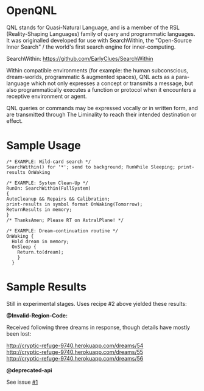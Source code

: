 OpenQNL
========================

QNL stands for Quasi-Natural Language, and is a member of the RSL (Reality-Shaping Languages) family of query and programmatic languages. It was originalled developed for use with SearchWithin, the "Open-Source Inner Search" / the world's first search engine for inner-computing.

SearchWithin: https://github.com/EarlyClues/SearchWithin

Within compatible environments (for example: the human subconscious, dream-worlds, programmatic & augmented spaces), QNL acts as a para-language which not only expresses a concept or transmits a message, but also programmatically executes a function or protocol when it encounters a receptive environment or agent. 

QNL queries or commands may be expressed vocally or in written form, and are transmitted through The Liminality to reach their intended destination or effect. 

# Sample Usage

```
/* EXAMPLE: Wild-card search */
SearchWithin() for '*'; send to background; RunWhile Sleeping; print-results OnWaking
```

```  
/* EXAMPLE: System Clean-Up */
RunOn: SearchWithin(FullSystem)
{
AutoCleanup && Repairs && Calibration;
print-results in symbol format OnWaking(Tomorrow);
ReturnResults in memory;
}
/* ThanksAmen; Please RT on AstralPlane! */
```

```
/* EXAMPLE: Dream-continuation routine */
OnWaking {
  Hold dream in memory;
  OnSleep {
    Return.to(dream);
    }
  }
````

# Sample Results

Still in experimental stages.
Uses recipe #2 above yielded these results:

**@Invalid-Region-Code:**

Received following three dreams in response, though details have mostly been lost:

http://cryptic-refuge-9740.herokuapp.com/dreams/54  
http://cryptic-refuge-9740.herokuapp.com/dreams/55  
http://cryptic-refuge-9740.herokuapp.com/dreams/56  

**@deprecated-api**

See issue [#1](https://github.com/EarlyClues/QNL-QuasiNaturalLanguage/issues/1)

